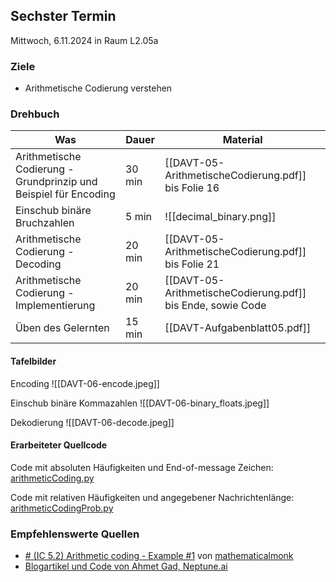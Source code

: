 ## Sechster Termin

Mittwoch, 6.11.2024 in Raum L2.05a
### Ziele

- Arithmetische Codierung verstehen


### Drehbuch
| Was                                                              | Dauer  | Material                                                    |
| ---------------------------------------------------------------- | ------ | ----------------------------------------------------------- |
| Arithmetische Codierung - Grundprinzip und Beispiel für Encoding | 30 min | [[DAVT-05-ArithmetischeCodierung.pdf]] bis Folie 16         |
| Einschub binäre Bruchzahlen                                      | 5 min  | ![[decimal_binary.png]]                                     |
| Arithmetische Codierung - Decoding                               | 20 min | [[DAVT-05-ArithmetischeCodierung.pdf]] bis Folie 21         |
| Arithmetische Codierung - Implementierung                        | 20 min | [[DAVT-05-ArithmetischeCodierung.pdf]] bis Ende, sowie Code |
| Üben des Gelernten                                               | 15 min | [[DAVT-Aufgabenblatt05.pdf]]                                |

#### Tafelbilder

Encoding 
![[DAVT-06-encode.jpeg]]

Einschub binäre Kommazahlen
![[DAVT-06-binary_floats.jpeg]]

Dekodierung
![[DAVT-06-decode.jpeg]]
#### Erarbeiteter Quellcode
Code mit absoluten Häufigkeiten und End-of-message Zeichen:
[arithmeticCoding.py](../../code/arithmeticCoding.py)

Code mit relativen Häufigkeiten und angegebener Nachrichtenlänge:
[arithmeticCodingProb.py](../../code/arithmeticCodingProb.py)
### Empfehlenswerte Quellen
- [# (IC 5.2) Arithmetic coding - Example #1](https://www.youtube.com/watch?v=7vfqhoJVwuc&list=PLE125425EC837021F&index=43) von [mathematicalmonk](https://www.youtube.com/@mathematicalmonk)
- [Blogartikel und Code von Ahmet Gad, Neptune.ai](https://neptune.ai/blog/lossless-data-compression-using-arithmetic-encoding-in-python-and-its-applications-in-deep-learning)
